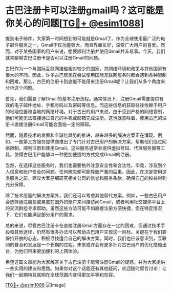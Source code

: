 # 古巴注册卡可以注册gmail吗？这可能是你关心的问题[[TG💪+ @esim1088](https://t.me/s/esim1088)]

提到电子邮件，大家第一时间想到的可能就是Gmail了。作为全球使用最广泛的电子邮件服务之一，Gmail不仅功能强大，而且界面友好，深受广大用户的喜爱。然而，对于某些国家的用户来说，想要顺利注册并使用Gmail并非易事。今天，我们就来聊聊古巴注册卡是否可以注册Gmail的问题。

古巴作为一个与国际互联网接触相对较少的国家，其网络环境和政策与其他国家有很大的不同。因此，许多古巴居民在尝试使用国际互联网服务时都会遇到各种限制和困难。那么，古巴的注册卡到底能不能用来注册Gmail呢？让我们从多个角度来分析这个问题。

首先，我们需要了解Gmail的基本注册流程。通常情况下，注册Gmail需要提供有效的电子邮件地址、手机号码以及密码等信息。而这些信息的获取往往依赖于用户的地理位置和当地的网络环境。对于古巴的用户来说，由于受到严格的网络管制，他们可能无法直接通过自己的手机或邮箱完成注册。这也就意味着，使用古巴的注册卡直接注册Gmail可能会面临一定的障碍。

然而，随着技术的发展和全球化趋势的推进，越来越多的解决方案正在涌现。例如，一些第三方服务提供商推出了专门针对古巴用户的解决方案，帮助他们绕过网络限制，顺利注册和使用Gmail。这些服务通常会提供虚拟号码、代理服务器等工具，使得古巴用户能够以一种更加便捷的方式完成Gmail的注册。

当然，在选择这些服务时，我们也需要格外注意安全性和合法性。毕竟，涉及到个人信息和账户安全的问题，任何疏忽都可能导致严重的后果。因此，在决定使用这类服务之前，建议大家仔细研究相关公司的信誉和服务条款，确保自己的权益得到充分保障。

除了技术层面的解决方案外，我们还可以考虑其他替代方案。例如，一些古巴用户会选择通过朋友或亲戚在国外的账户来间接访问Gmail，或者利用社交媒体平台上的交流群组寻求帮助。虽然这些方法可能不如直接注册方便快捷，但在特定情况下，它们也能满足部分用户的需求。

总的来说，尽管古巴注册卡在直接注册Gmail方面存在一定的困难，但通过技术手段和其他途径，仍然有很多办法可以帮助古巴用户实现这一目标。关键在于我们要保持开放的心态，积极寻找适合自己的解决方案。同时，我们也应该意识到，互联网的普及和发展是一个长期的过程，未来或许会有更多针对古巴用户的优化措施出台，为他们带来更加便利的上网体验。

希望这篇文章能为大家解答关于古巴注册卡能否注册Gmail的疑惑，并为大家提供一些实用的建议和思路。如果你对这个话题还有其他疑问，欢迎随时留言讨论！让我们一起期待互联网在全球范围内变得更加平等和包容。

[[TG💪+ @esim1088](https://t.me/s/esim1088) ![Image](https://i.postimg.cc/4NQfJmqS/Snipaste-2025-05-13-00-14-12.png)]